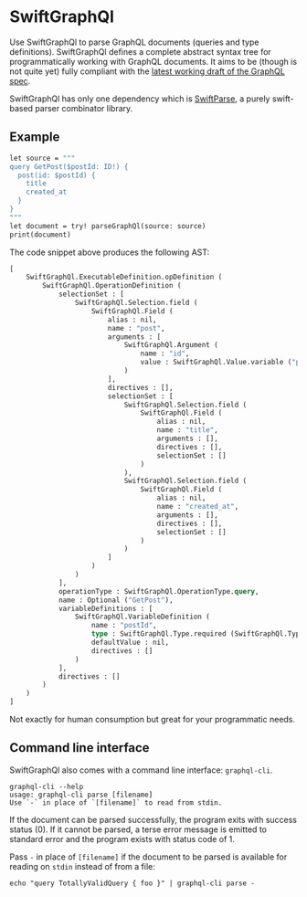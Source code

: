 # SwiftGraphQl

Use SwiftGraphQl to parse GraphQL documents (queries and type definitions). SwiftGraphQl defines a complete abstract syntax tree for programmatically working with GraphQL documents. It aims to be (though is not quite yet) fully compliant with the [latest working draft of the GraphQL spec](https://graphql.github.io/graphql-spec/draft/).

SwiftGraphQl has only one dependency which is [SwiftParse](https://github.com/mgadda/swift-parse), a purely swift-based parser combinator library.

## Example

```graphql
let source = """
query GetPost($postId: ID!) {
  post(id: $postId) {
    title
    created_at
  }
}
"""
let document = try! parseGraphQl(source: source)
print(document)
```

The code snippet above produces the following AST:

```graphql
[
    SwiftGraphQl.ExecutableDefinition.opDefinition (
        SwiftGraphQl.OperationDefinition (
            selectionSet : [
                SwiftGraphQl.Selection.field (
                    SwiftGraphQl.Field (
                        alias : nil,
                        name : "post",
                        arguments : [
                            SwiftGraphQl.Argument (
                                name : "id",
                                value : SwiftGraphQl.Value.variable ("postId")
                            )
                        ],
                        directives : [],
                        selectionSet : [
                            SwiftGraphQl.Selection.field (
                                SwiftGraphQl.Field (
                                    alias : nil,
                                    name : "title",
                                    arguments : [],
                                    directives : [],
                                    selectionSet : []
                                )
                            ),
                            SwiftGraphQl.Selection.field (
                                SwiftGraphQl.Field (
                                    alias : nil,
                                    name : "created_at",
                                    arguments : [],
                                    directives : [],
                                    selectionSet : []
                                )
                            )
                        ]
                    )
                )
            ],
            operationType : SwiftGraphQl.OperationType.query,
            name : Optional ("GetPost"),
            variableDefinitions : [
                SwiftGraphQl.VariableDefinition (
                    name : "postId",
                    type : SwiftGraphQl.Type.required (SwiftGraphQl.Type.named("ID")),
                    defaultValue : nil,
                    directives : []
                )
            ],
            directives : []
        )
    )
]
```
Not exactly for human consumption but great for your programmatic needs.

## Command line interface

SwiftGraphQl also comes with a command line interface: `graphql-cli`.

```
graphql-cli --help
usage: graphql-cli parse [filename]
Use `-` in place of `[filename]` to read from stdin.
```

If the document can be parsed successfully, the program exits with success status (0). If it cannot be parsed, a terse error message is emitted to standard error and the program exists with status code of 1.

Pass `-` in place of `[filename]` if the document to be parsed is available for reading on `stdin` instead of from a file:

```
echo "query TotallyValidQuery { foo }" | graphql-cli parse -
```
